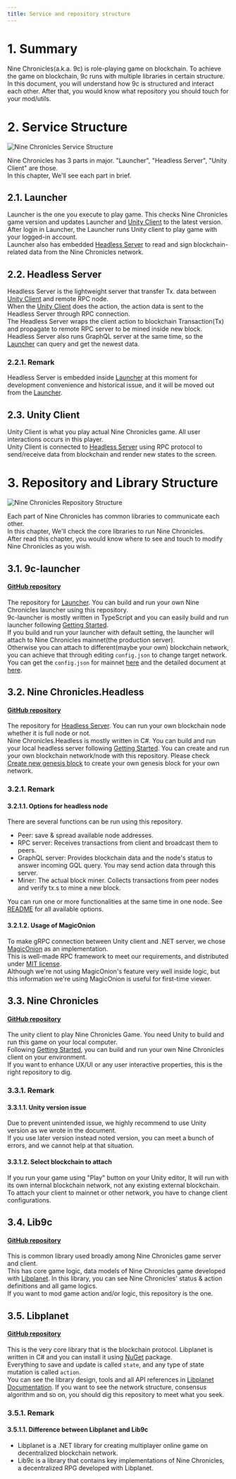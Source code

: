 ```yaml
---
title: Service and repository structure
---
```


# 1. Summary

Nine Chronicles(a.k.a. 9c) is role-playing game on blockchain. To achieve the game on blockchain, 9c runs with multiple libraries in certain structure.  
In this document, you will understand how 9c is structured and interact each other. After that, you would know what repository you should touch for your mod/utils.

# 2. Service Structure

![Nine Chronicles Service Structure](images/0001_service_structure.png)

Nine Chronicles has 3 parts in major. "Launcher", "Headless Server", "Unity Client" are those.  
In this chapter, We'll see each part in brief.

## 2.1. Launcher

Launcher is the one you execute to play game. This checks Nine Chronicles game version and updates Launcher and [Unity Client](#2.3.-Unity-Client) to the latest version.  
After login in Launcher, the Launcher runs Unity client to play game with your logged-in account.  
Launcher also has embedded [Headless Server](#2.2.-Headless-Server) to read and sign blockchain-related data from the Nine Chronicles network.

## 2.2. Headless Server

Headless Server is the lightweight server that transfer Tx. data between [Unity Client](#2.3.-Unity-Client) and remote RPC node.  
When the [Unity Client](#2.3.-Unity-Client) does the action, the action data is sent to the Headless Server through RPC connection.  
The Headless Server wraps the client action to blockchain Transaction(Tx) and propagate to remote RPC server to be mined inside new block.  
Headless Server also runs GraphQL server at the same time, so the [Launcher](#2.1.-Launcher) can query and get the newest data.

### 2.2.1. Remark

Headless Server is embedded inside [Launcher](#2.1.-Launcher) at this moment for development convenience and historical issue, and it will be moved out from the [Launcher](#2.1.-Launcher).

## 2.3. Unity Client

Unity Client is what you play actual Nine Chronicles game. All user interactions occurs in this player.  
Unity Client is connected to [Headless Server](#2.2.-Headless-Server) using RPC protocol to send/receive data from blockchain and render new states to the screen.

# 3. Repository and Library Structure

![Nine Chronicles Repository Structure](images/0002_repository_structure.png)

Each part of Nine Chronicles has common libraries to communicate each other.  
In this chapter, We'll check the core libraries to run Nine Chronicles.  
After read this chapter, you would know where to see and touch to modify Nine Chronicles as you wish.

## 3.1. 9c-launcher

#### [GitHub repository](https://github.com/planetarium/9c-launcher)

The repository for [Launcher](#2.1.-Launcher). You can build and run your own Nine Chronicles launcher using this repository.  
9c-launcher is mostly written in TypeScript and you can easily build and run launcher following [Getting Started](https://github.com/planetarium/9c-launcher/wiki/Getting-Started).  
If you build and run your launcher with default setting, the launcher will attach to Nine Chronicles mainnet(the production server).  
Otherwise you can attach to different(maybe your own) blockchain network, you can achieve that through editing `config.json` to change target network.
You can get the `config.json` for mainnet [here](https://download.nine-chronicles.com/9c-launcher-config.json) and the detailed document at [here](../the-structure-and-location-of-config-json.md).

## 3.2. Nine Chronicles.Headless

#### [GitHub repository](https://github.com/planetarium/NineChronicles.Headless)

The repository for [Headless Server](#2.2.-Headless-Server). You can run your own blockchain node whether it is full node or not.  
Nine Chronicles.Headless is mostly written in C#. You can build and run your local headless server following [Getting Started](https://github.com/planetarium/NineChronicles.Headless/wiki/Getting-Started).
You can create and run your own blockchain network/node with this repository. Please check [Create new genesis block](https://github.com/planetarium/NineChronicles.Headless/wiki/Create-new-genesis-block) to create your own genesis block for your own network.

### 3.2.1. Remark

#### 3.2.1.1. Options for headless node

There are several functions can be run using this repository.

- Peer: save & spread available node addresses.
- RPC server: Receives transactions from client and broadcast them to peers.
- GraphQL server: Provides blockchain data and the node's status to answer incoming GQL query. You may send action data through this server.
- Miner: The actual block miner. Collects transactions from peer nodes and verify tx.s to mine a new block.

You can run one or more functionalities at the same time in one node.
See [README](https://github.com/planetarium/NineChronicles.Headless/blob/main/README.md) for all available options.

#### 3.2.1.2. Usage of MagicOnion

To make gRPC connection between Unity client and .NET server, we chose [MagicOnion](https://cysharp.github.io/MagicOnion/) as an implementation.  
This is well-made RPC framework to meet our requirements, and distributed under [MIT license](https://opensource.org/licenses/MIT).  
Although we're not using MagicOnion's feature very well inside logic, but this information we're using MagicOnion is useful for first-time viewer.

## 3.3. Nine Chronicles

#### [GitHub repository](https://github.com/planetarium/NineChronicles)

The unity client to play Nine Chronicles Game. You need Unity to build and run this game on your local computer.  
Following [Getting Started](https://github.com/planetarium/NineChronicles/wiki/Get-Started), you can build and run your own Nine Chronicles client on your environment.  
If you want to enhance UX/UI or any user interactive properties, this is the right repository to dig.

### 3.3.1. Remark

#### 3.3.1.1. Unity version issue

Due to prevent unintended issue, we highly recommend to use Unity version as we wrote in the document.  
If you use later version instead noted version, you can meet a bunch of errors, and we cannot help at that situation.

#### 3.3.1.2. Select blockchain to attach

If you run your game using "Play" button on your Unity editor, It will run with its own internal blockchain network, not any existing external blockchain.  
To attach your client to mainnet or other network, you have to change client configurations.

## 3.4. Lib9c

#### [GitHub repository](https://github.com/planetarium/lib9c)

This is common library used broadly among Nine Chronicles game server and client.  
This has core game logic, data models of Nine Chronicles game developed with [Libplanet](#3.5.-Libplanet).
In this library, you can see Nine Chronicles' status & action definitions and all game logics.  
If you want to mod game action and/or logic, this repository is the one.

## 3.5. Libplanet

#### [GitHub repository](https://github.com/planetarium/libplanet)

This is the very core library that is the blockchain protocol. Libplanet is written in C# and you can install it using [NuGet](https://www.nuget.org/packages/Libplanet/) package.  
Everything to save and update is called `state`, and any type of state mutation is called `action`.  
You can see the library design, tools and all API references in [Libplanet Documentation](https://docs.libplanet.io/).
If you want to see the network structure, consensus algorithm and so on, you should dig this repository to meet what you seek.

### 3.5.1. Remark

#### 3.5.1.1. Difference between Libplanet and Lib9c

- Libplanet is a .NET library for creating multiplayer online game on decentralized blockchain network.
- Lib9c is a library that contains key implementations of Nine Chronicles, a decentralized RPG developed with Libplanet.
